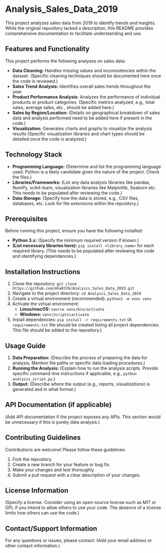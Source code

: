 # Analysis_Sales_Data_2019

This project analyzes sales data from 2019 to identify trends and insights.  While the original repository lacked a description, this README provides comprehensive documentation to facilitate understanding and use.

## Features and Functionality

This project performs the following analyses on sales data:

* **Data Cleaning:** Handles missing values and inconsistencies within the dataset.  (Specific cleaning techniques should be documented here once the code is reviewed.)
* **Sales Trend Analysis:** Identifies overall sales trends throughout the year.
* **Product Performance Analysis:** Analyzes the performance of individual products or product categories.  (Specific metrics analyzed, e.g., total sales, average sales, etc., should be added here.)
* **Sales by Region/Location:** (Details on geographical breakdown of sales data and analysis performed need to be added here if present in the code.)
* **Visualization:** Generates charts and graphs to visualize the analysis results (Specific visualization libraries and chart types should be detailed once the code is analyzed.)

## Technology Stack

* **Programming Language:** (Determine and list the programming language used.  Python is a likely candidate given the nature of the project.  Check the files.)
* **Libraries/Frameworks:** (List any data analysis libraries like pandas, NumPy, scikit-learn, visualization libraries like Matplotlib, Seaborn etc.  This needs to be populated after reviewing the code.)
* **Data Storage:**  (Specify how the data is stored, e.g., CSV files, databases, etc.  Look for file extensions within the repository.)

## Prerequisites

Before running this project, ensure you have the following installed:

* **Python 3.x:**  (Specify the minimum required version if known.)
* **(List necessary libraries here):** `pip install <library_name>` for each required library. (This needs to be populated after reviewing the code and identifying dependencies.)


## Installation Instructions

1. Clone the repository: `git clone https://github.com/mha0376/Analysis_Sales_Data_2019.git`
2. Navigate to the project directory: `cd Analysis_Sales_Data_2019`
3. Create a virtual environment (recommended): `python3 -m venv venv`
4. Activate the virtual environment:
    * **Linux/macOS:** `source venv/bin/activate`
    * **Windows:** `venv\Scripts\activate`
5. Install dependencies: `pip install -r requirements.txt` (A `requirements.txt` file should be created listing all project dependencies.  This file should be added to the repository.)


## Usage Guide

1. **Data Preparation:**  (Describe the process of preparing the data for analysis. Mention file paths or specific data loading procedures.)
2. **Running the Analysis:** (Explain how to run the analysis scripts.  Provide specific command-line instructions if applicable, e.g., `python analysis_script.py`.)
3. **Output:** (Describe where the output (e.g., reports, visualizations) is generated and in what format.)


## API Documentation (if applicable)

(Add API documentation if the project exposes any APIs. This section would be unnecessary if this is purely data analysis.)


## Contributing Guidelines

Contributions are welcome! Please follow these guidelines:

1. Fork the repository.
2. Create a new branch for your feature or bug fix.
3. Make your changes and test thoroughly.
4. Submit a pull request with a clear description of your changes.


## License Information

(Specify a license.  Consider using an open-source license such as MIT or GPL if you intend to allow others to use your code.  The absence of a license limits how others can use the code.)


## Contact/Support Information

For any questions or issues, please contact:  (Add your email address or other contact information.)
